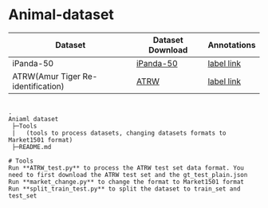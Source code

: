 # Animal-dataset
| Dataset | Dataset Download | Annotations |
| ---- | ---- | ---- |
| iPanda-50 | [iPanda-50](https://github.com/iPandaDateset/iPanda-50) | [label link](https://drive.google.com/drive/folders/1jhk8qgyWMbL1Ykd_GlAjh2Vn2e_wMJmc?usp=sharing) |
| ATRW(Amur Tiger Re-identification) | [ATRW](https://www.kaggle.com/datasets/quadeer15sh/amur-tiger-reidentification) | [label link](https://drive.google.com/drive/folders/1HlFVl5SPcKFWElo9cwq7eTyL1qwEeSSD?usp=sharing) |

```

.
Aniaml dataset  
 ├─Tools  
 |   (tools to process datasets, changing datasets formats to Market1501 format)  
 ├─README.md  

# Tools
Run **ATRW_test.py** to process the ATRW test set data format. You need to first download the ATRW test set and the gt_test_plain.json  
Run **market_change.py** to change the format to Market1501 format  
Run **split_train_test.py** to split the dataset to train_set and test_set  
